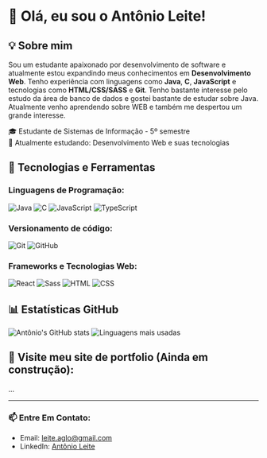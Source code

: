 # 👋 Olá, eu sou o Antônio Leite!

## 💡 Sobre mim
Sou um estudante apaixonado por desenvolvimento de software e atualmente estou expandindo meus conhecimentos em **Desenvolvimento Web**. Tenho experiência com linguagens como **Java**, **C**, **JavaScript** e tecnologias como **HTML/CSS/SASS** e **Git**. Tenho bastante interesse pelo estudo da área de banco de dados e gostei bastante de estudar sobre Java. Atualmente venho aprendendo sobre WEB e também me despertou um grande interesse.

🎓 Estudante de Sistemas de Informação - 5º semestre  
🌱 Atualmente estudando: Desenvolvimento Web e suas tecnologias  

## 🧰 Tecnologias e Ferramentas

### Linguagens de Programação:
![Java](https://img.shields.io/badge/Java-ED8B00?style=for-the-badge&logo=java&logoColor=white)
![C](https://img.shields.io/badge/C-00599C?style=for-the-badge&logo=c&logoColor=white)
![JavaScript](https://img.shields.io/badge/JavaScript-F7DF1E?style=for-the-badge&logo=javascript&logoColor=black)
![TypeScript](https://img.shields.io/badge/TypeScript-3178C6?style=for-the-badge&logo=typescript&logoColor=white)

### Versionamento de código:
![Git](https://img.shields.io/badge/Git-F05032?style=for-the-badge&logo=git&logoColor=white)
![GitHub](https://img.shields.io/badge/GitHub-100000?style=for-the-badge&logo=github&logoColor=white)

### Frameworks e Tecnologias Web:
![React](https://img.shields.io/badge/React-20232A?style=for-the-badge&logo=react&logoColor=61DAFB)
![Sass](https://img.shields.io/badge/Sass-CC6699?style=for-the-badge&logo=sass&logoColor=white)
![HTML](https://img.shields.io/badge/HTML5-E34F26?style=for-the-badge&logo=html5&logoColor=white)
![CSS](https://img.shields.io/badge/CSS3-1572B6?style=for-the-badge&logo=css3&logoColor=white)



## 📊 Estatísticas GitHub
![Antônio's GitHub stats](https://github-readme-stats.vercel.app/api?username=xOmilk&show_icons=true&theme=tokyonight)
![Linguagens mais usadas](https://github-readme-stats.vercel.app/api/top-langs/?username=xOmilk&layout=compact&theme=tokyonight&exclude_repo=repo_com_shell)

## 🚧 Visite meu site de portfolio (Ainda em construção):
...

---
### 📫 Entre Em Contato:
- Email: leite.aglo@gmail.com
- LinkedIn: [Antônio Leite](https://www.linkedin.com/in/antônioleite)
